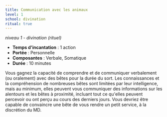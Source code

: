 ```yaml
---
title: Communication avec les animaux
level: 1
school: divination
ritual: true
---
```

*niveau 1 - divination (rituel)*

- **Temps d'incantation** : 1 action
- **Portée** : Personnelle
- **Composantes** : Verbale, Somatique
- **Durée** : 10 minutes

Vous gagnez la capacité de comprendre et de communiquer verbalement (ou oralement) avec des bêtes pour la durée du sort. Les connaissances et la compréhension de nombreuses bêtes sont limitées par leur intelligence, mais au minimum, elles peuvent vous communiquer des informations sur les alentours et les bêtes à proximité, incluant tout ce qu'elles peuvent percevoir ou ont perçu au cours des derniers jours. Vous devriez être capable de convaincre une bête de vous rendre un petit service, à la discrétion du MD.
